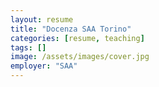 ```yaml
---
layout: resume
title: "Docenza SAA Torino"
categories: [resume, teaching]
tags: []
image: /assets/images/cover.jpg
employer: "SAA"
---
```

